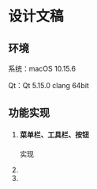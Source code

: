 # 设计文稿



## 环境

系统：macOS 10.15.6

Qt：Qt 5.15.0 clang 64bit

## 功能实现

1. #### 菜单栏、工具栏、按钮

   实现

2.  

3. 

